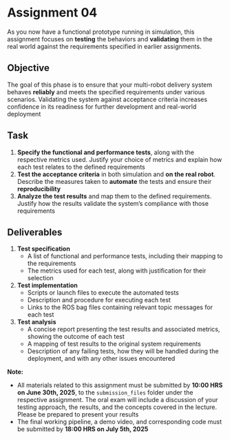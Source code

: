 # Assignment 04

As you now have a functional prototype running in simulation, this assignment focuses on **testing** the behaviors and **validating** them in the real world against the requirements specified in earlier assignments.

## Objective

The goal of this phase is to ensure that your multi-robot delivery system behaves **reliably** and meets the specified requirements under various scenarios. Validating the system against acceptance criteria increases confidence in its readiness for further development and real-world deployment

## Task

1. **Specify the functional and performance tests**, along with the respective metrics used. Justify your choice of metrics and explain how each test relates to the defined requirements
2. **Test the acceptance criteria** in both simulation and **on the real robot**. Describe the measures taken to **automate** the tests and ensure their **reproducibility**
3. **Analyze the test results** and map them to the defined requirements. Justify how the results validate the system’s compliance with those requirements

## Deliverables

1. **Test specification**
    - A list of functional and performance tests, including their mapping to the requirements
    - The metrics used for each test, along with justification for their selection
2. **Test implementation** 
	- Scripts or launch files to execute the automated tests
	- Description and procedure for executing each test
	- Links to the ROS bag files containing relevant topic messages for each test
3. **Test analysis**
    - A concise report presenting the test results and associated metrics, showing the outcome of each test
    - A mapping of test results to the original system requirements 
    - Description of any failing tests, how they will be handled during the deployment, and with any other issues encountered

**Note:** 
- All materials related to this assignment must be submitted by **10:00 HRS on June 30th, 2025**, to the `submission_files` folder under the respective assignment. The oral exam will include a discussion of your testing approach, the results, and the concepts covered in the lecture. Please be prepared to present your results
- The final working pipeline, a demo video, and corresponding code must be submitted by **18:00 HRS on July 5th, 2025**